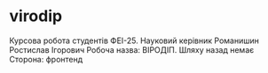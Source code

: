 # virodip
Курсова робота студентів ФЕІ-25. Науковий керівник Романишин Ростислав Ігорович
Робоча назва: ВІРОДІП. Шляху назад немає
Сторона: фронтенд